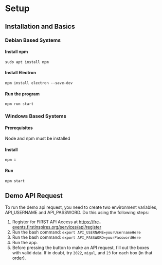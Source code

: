 # Setup

## Installation and Basics

### Debian Based Systems

#### Install npm

`sudo apt install npm`

#### Install Electron

`npm install electron --save-dev`

#### Run the program

`npm run start`

### Windows Based Systems

#### Prerequisites

Node and npm must be installed

#### Install

`npm i`

#### Run

`npm start`

## Demo API Request

To run the demo api request, you need to create two environment variables, API\_USERNAME and API\_PASSWORD. Do this using the following steps:

1. Register for FIRST API Access at https://frc-events.firstinspires.org/services/api/register
1. Run the bash command: `export API_USERNAME=yourUsernameHere`
1. Run the bash command: `export API_PASSWORD=yourPasswordHere`
1. Run the app.
1. Before pressing the button to make an API request, fill out the boxes with valid data. If in doubt, try `2022`, `migul`, and `23` for each box (in that order).
